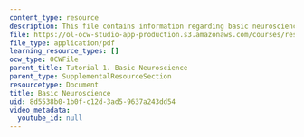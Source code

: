 ```yaml
---
content_type: resource
description: This file contains information regarding basic neuroscience.
file: https://ol-ocw-studio-app-production.s3.amazonaws.com/courses/res-9-003-brains-minds-and-machines-summer-course-summer-2015/8d5538b01b0fc12d3ad59637a243dd54_MITRES_9_003SUM15_tut1.pdf
file_type: application/pdf
learning_resource_types: []
ocw_type: OCWFile
parent_title: Tutorial 1. Basic Neuroscience
parent_type: SupplementalResourceSection
resourcetype: Document
title: Basic Neuroscience
uid: 8d5538b0-1b0f-c12d-3ad5-9637a243dd54
video_metadata:
  youtube_id: null
---
```


